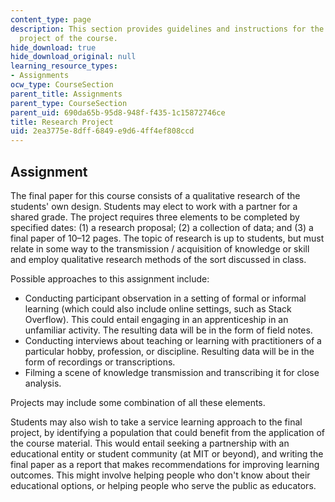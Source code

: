 ```yaml
---
content_type: page
description: This section provides guidelines and instructions for the final research
  project of the course.
hide_download: true
hide_download_original: null
learning_resource_types:
- Assignments
ocw_type: CourseSection
parent_title: Assignments
parent_type: CourseSection
parent_uid: 690da65b-95d8-948f-f435-1c15872746ce
title: Research Project
uid: 2ea3775e-8dff-6849-e9d6-4ff4ef808ccd
---
```


Assignment
----------

The final paper for this course consists of a qualitative research of the students' own design. Students may elect to work with a partner for a shared grade. The project requires three elements to be completed by specified dates: (1) a research proposal; (2) a collection of data; and (3) a final paper of 10–12 pages. The topic of research is up to students, but must relate in some way to the transmission / acquisition of knowledge or skill and employ qualitative research methods of the sort discussed in class.

Possible approaches to this assignment include:

*   Conducting participant observation in a setting of formal or informal learning (which could also include online settings, such as Stack Overflow). This could entail engaging in an apprenticeship in an unfamiliar activity. The resulting data will be in the form of field notes.
*   Conducting interviews about teaching or learning with practitioners of a particular hobby, profession, or discipline. Resulting data will be in the form of recordings or transcriptions.
*   Filming a scene of knowledge transmission and transcribing it for close analysis.

Projects may include some combination of all these elements.

Students may also wish to take a service learning approach to the final project, by identifying a population that could benefit from the application of the course material. This would entail seeking a partnership with an educational entity or student community (at MIT or beyond), and writing the final paper as a report that makes recommendations for improving learning outcomes. This might involve helping people who don't know about their educational options, or helping people who serve the public as educators.